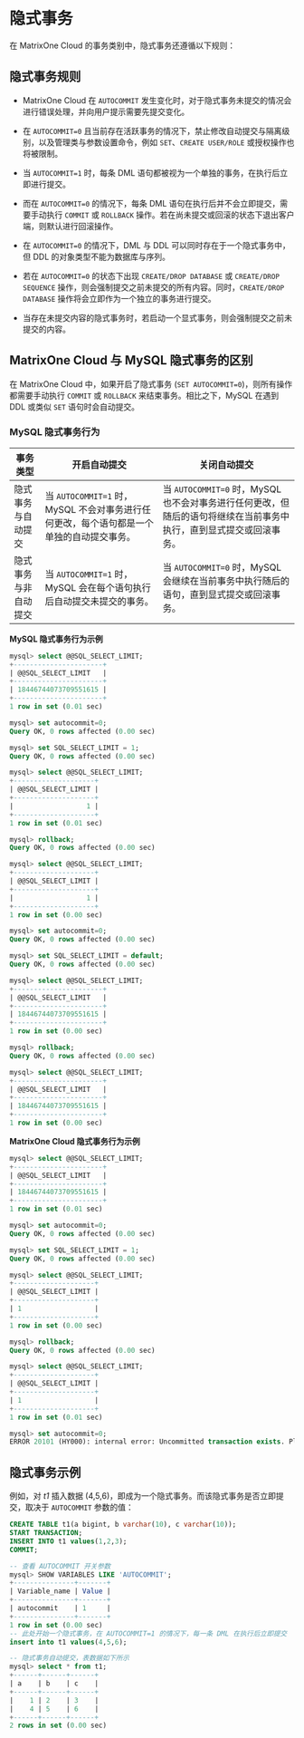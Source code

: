 # 隐式事务

在 MatrixOne Cloud 的事务类别中，隐式事务还遵循以下规则：

## 隐式事务规则

- MatrixOne Cloud 在 `AUTOCOMMIT` 发生变化时，对于隐式事务未提交的情况会进行错误处理，并向用户提示需要先提交变化。

- 在 `AUTOCOMMIT=0` 且当前存在活跃事务的情况下，禁止修改自动提交与隔离级别，以及管理类与参数设置命令，例如 `SET`、`CREATE USER/ROLE` 或授权操作也将被限制。

- 当 `AUTOCOMMIT=1` 时，每条 DML 语句都被视为一个单独的事务，在执行后立即进行提交。

- 而在 `AUTOCOMMIT=0` 的情况下，每条 DML 语句在执行后并不会立即提交，需要手动执行 `COMMIT` 或 `ROLLBACK` 操作。若在尚未提交或回滚的状态下退出客户端，则默认进行回滚操作。

- 在 `AUTOCOMMIT=0` 的情况下，DML 与 DDL 可以同时存在于一个隐式事务中，但 DDL 的对象类型不能为数据库与序列。

- 若在 `AUTOCOMMIT=0` 的状态下出现 `CREATE/DROP DATABASE` 或 `CREATE/DROP SEQUENCE` 操作，则会强制提交之前未提交的所有内容。同时，`CREATE/DROP DATABASE` 操作将会立即作为一个独立的事务进行提交。

- 当存在未提交内容的隐式事务时，若启动一个显式事务，则会强制提交之前未提交的内容。

## MatrixOne Cloud 与 MySQL 隐式事务的区别

在 MatrixOne Cloud 中，如果开启了隐式事务 (`SET AUTOCOMMIT=0`)，则所有操作都需要手动执行 `COMMIT` 或 `ROLLBACK` 来结束事务。相比之下，MySQL 在遇到 DDL 或类似 `SET` 语句时会自动提交。

### MySQL 隐式事务行为

|事务类型 | 开启自动提交 | 关闭自动提交|
|---|---|---|
|隐式事务与自动提交 | 当 `AUTOCOMMIT=1` 时，MySQL 不会对事务进行任何更改，每个语句都是一个单独的自动提交事务。|当 `AUTOCOMMIT=0` 时，MySQL 也不会对事务进行任何更改，但随后的语句将继续在当前事务中执行，直到显式提交或回滚事务。|
|隐式事务与非自动提交 | 当 `AUTOCOMMIT=1` 时，MySQL 会在每个语句执行后自动提交未提交的事务。 | 当 `AUTOCOMMIT=0` 时，MySQL 会继续在当前事务中执行随后的语句，直到显式提交或回滚事务。 |

**MySQL 隐式事务行为示例**

```sql
mysql> select @@SQL_SELECT_LIMIT;
+----------------------+
| @@SQL_SELECT_LIMIT   |
+----------------------+
| 18446744073709551615 |
+----------------------+
1 row in set (0.01 sec)

mysql> set autocommit=0;
Query OK, 0 rows affected (0.00 sec)

mysql> set SQL_SELECT_LIMIT = 1;
Query OK, 0 rows affected (0.00 sec)

mysql> select @@SQL_SELECT_LIMIT;
+--------------------+
| @@SQL_SELECT_LIMIT |
+--------------------+
|                  1 |
+--------------------+
1 row in set (0.01 sec)

mysql> rollback;
Query OK, 0 rows affected (0.00 sec)

mysql> select @@SQL_SELECT_LIMIT;
+--------------------+
| @@SQL_SELECT_LIMIT |
+--------------------+
|                  1 |
+--------------------+
1 row in set (0.00 sec)

mysql> set autocommit=0;
Query OK, 0 rows affected (0.00 sec)

mysql> set SQL_SELECT_LIMIT = default;
Query OK, 0 rows affected (0.00 sec)

mysql> select @@SQL_SELECT_LIMIT;
+----------------------+
| @@SQL_SELECT_LIMIT   |
+----------------------+
| 18446744073709551615 |
+----------------------+
1 row in set (0.00 sec)

mysql> rollback;
Query OK, 0 rows affected (0.00 sec)

mysql> select @@SQL_SELECT_LIMIT;
+----------------------+
| @@SQL_SELECT_LIMIT   |
+----------------------+
| 18446744073709551615 |
+----------------------+
1 row in set (0.00 sec)
```

**MatrixOne Cloud 隐式事务行为示例**

```sql
mysql> select @@SQL_SELECT_LIMIT;
+----------------------+
| @@SQL_SELECT_LIMIT   |
+----------------------+
| 18446744073709551615 |
+----------------------+
1 row in set (0.01 sec)

mysql> set autocommit=0;
Query OK, 0 rows affected (0.00 sec)

mysql> set SQL_SELECT_LIMIT = 1;
Query OK, 0 rows affected (0.00 sec)

mysql> select @@SQL_SELECT_LIMIT;
+--------------------+
| @@SQL_SELECT_LIMIT |
+--------------------+
| 1                  |
+--------------------+
1 row in set (0.00 sec)

mysql> rollback;
Query OK, 0 rows affected (0.00 sec)

mysql> select @@SQL_SELECT_LIMIT;
+--------------------+
| @@SQL_SELECT_LIMIT |
+--------------------+
| 1                  |
+--------------------+
1 row in set (0.01 sec)

mysql> set autocommit=0;
ERROR 20101 (HY000): internal error: Uncommitted transaction exists. Please commit or rollback first.
```

## 隐式事务示例

例如，对 *t1* 插入数据 (4,5,6)，即成为一个隐式事务。而该隐式事务是否立即提交，取决于 `AUTOCOMMIT` 参数的值：

```sql
CREATE TABLE t1(a bigint, b varchar(10), c varchar(10));
START TRANSACTION;
INSERT INTO t1 values(1,2,3);
COMMIT;

-- 查看 AUTOCOMMIT 开关参数
mysql> SHOW VARIABLES LIKE 'AUTOCOMMIT';
+---------------+-------+
| Variable_name | Value |
+---------------+-------+
| autocommit    | 1     |
+---------------+-------+
1 row in set (0.00 sec)
-- 此处开始一个隐式事务，在 AUTOCOMMIT=1 的情况下，每一条 DML 在执行后立即提交
insert into t1 values(4,5,6);

-- 隐式事务自动提交，表数据如下所示
mysql> select * from t1;
+------+------+------+
| a    | b    | c    |
+------+------+------+
|    1 | 2    | 3    |
|    4 | 5    | 6    |
+------+------+------+
2 rows in set (0.00 sec)
```
